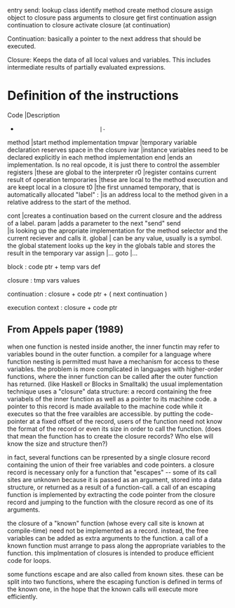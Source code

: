 



entry send:
    lookup class
    identify method
    create method closure
    assign object to closure
    pass arguments to closure
    get first continuation
    assign continuation to closure
    activate closure (at continuation)





Continuation: basically a pointer to the next address that should be executed.


Closure: Keeps the data of all local values and variables. This includes intermediate
results of partially evaluated expressions.

Definition of the instructions
===

Code                            |Description
-                               |-
method <name> <filler> <class>  |start method implementation
tmpvar <name>                   |temporary variable declaration reserves space in the closure
ivar <name>                     |instance variables need to be declared explicitly in each method implementation
end                             |ends an implementation. Is no real opcode, it is just there to control the assembler
registers                       |these are global to the interpreter
r0                              |register contains current result of operation
temporaries                     |these are local to the method execution and are keept local in a closure
t0                              |the first unnamed temporary, that is automatically allocated
"label"  :                      |is an address local to the method given in a relative address to the start of the method.

cont                            |creates a continuation based on the current closure and the address of a label.
param                           |adds a parameter to the next "send"
send                            
        |is  looking up the apropriate implementation for the method selector and the current reciever and calls it.
global <t> <value>
        |<value> can be any value, usually is a symbol. the global statement looks up the key in the globals table and stores the result in the temporary var <t>
assign                          |...
goto                            |...


block               : code ptr + temp vars def

closure             : tmp vars values

continuation        : closure + code ptr + ( next continuation )

execution context   : closure + code ptr

From Appels paper (1989)
---

when one function is nested inside another, the inner functin may refer to variables bound in the outer function.
a compiler for a language where function nesting is permitted must have a mechanism for access to these variables.
the problem is more complicated in languages with higher-order functions, where the inner function can be called after the outer function has returned. (like Haskell or Blocks in Smalltalk)
the usual implementation technique uses a "closure" data structure:
a record containing the free variabels of the inner function as well as a pointer to its machine code.
a pointer to this record is made available to the machine code while it executes so that the free varaibles are accessible.
by putting the code-pointer at a fixed offset of the record, users of the function need not know the format of the record or even its size in order to call the function.
(does that mean the function has to create the closure records? Who else will know the size and structure then?)

in fact, several functions can be rpresented by a single closure record containing the union of their free variables and code pointers.
a closure record is necessary only for a function that "escapes" -- some of its call sites are unknown because it is passed as an argument, stored into a data structure, or returned as a result of a function-call.
a call of an escaping function is implemented by extracting the code pointer from the closure record and jumping to the function with the closure record as one of its arguments.

the closure of a "known" function (whose every call site is known at compile-time) need not be implemented as a record.
instead, the free variables can be added as extra arguments to the function.
a call of a known function must arrange to pass along the appropriate variables to the function.
this implmentation of closures is intended to produce efficient code for loops.

some functions escape and are also called from known sites.
these can be split into two functions, where the escaping function is defined in terms of the known one, in the hope that the known calls will execute more efficiently.

